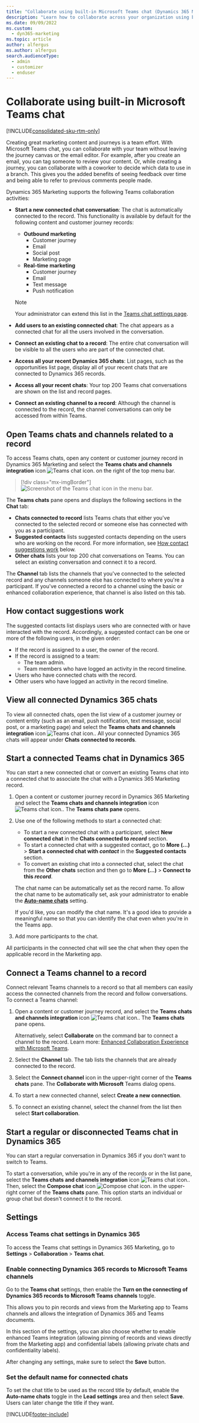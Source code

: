 ```yaml
---
title: "Collaborate using built-in Microsoft Teams chat (Dynamics 365 Marketing) | Microsoft Docs"
description: "Learn how to collaborate across your organization using built-in Microsoft Teams chat in Dynamics 365 Marketing."
ms.date: 09/09/2022
ms.custom: 
  - dyn365-marketing
ms.topic: article
author: alfergus
ms.author: alfergus
search.audienceType: 
  - admin
  - customizer
  - enduser
---
```


# Collaborate using built-in Microsoft Teams chat

[!INCLUDE[consolidated-sku-rtm-only](../includes/consolidated-sku-rtm-only.md)]

Creating great marketing content and journeys is a team effort. With Microsoft Teams chat, you can collaborate with your team without leaving the journey canvas or the email editor. For example, after you create an email, you can tag someone to review your content. Or, while creating a journey, you can collaborate with a coworker to decide which data to use in a branch. This gives you the added benefits of seeing feedback over time and being able to refer to previous comments people made.

Dynamics 365 Marketing supports the following Teams collaboration activities:

- **Start a new connected chat conversation**: The chat is automatically connected to the record. This functionality is available by default for the following content and customer journey records:

    - **Outbound marketing**
        - Customer journey
        - Email
        - Social post
        - Marketing page
    - **Real-time marketing**
        - Customer journey
        - Email
        - Text message
        - Push notification

    > [!NOTE]
    > Your administrator can extend this list in the [Teams chat settings page](teams-chat.md#settings).

-	**Add users to an existing connected chat**: The chat appears as a connected chat for all the users involved in the conversation.
-	**Connect an existing chat to a record**: The entire chat conversation will be visible to all the users who are part of the connected chat.
-	**Access all your recent Dynamics 365 chats**: List pages, such as the opportunities list page, display all of your recent chats that are connected to Dynamics 365 records.
-	**Access all your recent chats**: Your top 200 Teams chat conversations are shown on the list and record pages.
-	**Connect an existing channel to a record**: Although the channel is connected to the record, the channel conversations can only be accessed from within Teams.

## Open Teams chats and channels related to a record

To access Teams chats, open any content or customer journey record in Dynamics 365 Marketing and select the **Teams chats and channels integration** icon ![Teams chat icon.](media/teams-chat-icon.png "Teams chat icon") on the right of the top menu bar.

> [!div class="mx-imgBorder"]
> ![Screenshot of the Teams chat icon in the menu bar.](media/teams-chat-menu-bar.png "Screenshot of the Teams chat icon in the menu bar")

The **Teams chats** pane opens and displays the following sections in the **Chat** tab:

-	**Chats connected to record** lists Teams chats that either you've connected to the selected record or someone else has connected with you as a participant.
-	**Suggested contacts** lists suggested contacts depending on the users who are working on the record. For more information, see [How contact suggestions work](teams-chat.md#how-contact-suggestions-work) below.
-	**Other chats** lists your top 200 chat conversations on Teams. You can select an existing conversation and connect it to a record.

The **Channel** tab lists the channels that you've connected to the selected record and any channels someone else has connected to where you're a participant. If you've connected a record to a channel using the basic or enhanced collaboration experience, that channel is also listed on this tab.

## How contact suggestions work

The suggested contacts list displays users who are connected with or have interacted with the record. Accordingly, a suggested contact can be one or more of the following users, in the given order:

-	If the record is assigned to a user, the owner of the record.
-	If the record is assigned to a team:
    -	The team admin.
    -	Team members who have logged an activity in the record timeline.
-	Users who have connected chats with the record.
-	Other users who have logged an activity in the record timeline.

## View all connected Dynamics 365 chats

To view all connected chats, open the list view of a customer journey or content entity (such as an email, push notification, text message, social post, or a marketing page) and select the **Teams chats and channels integration** icon ![Teams chat icon.](media/teams-chat-icon.png "Teams chat icon"). All your connected Dynamics 365 chats will appear under **Chats connected to records**.

## Start a connected Teams chat in Dynamics 365

You can start a new connected chat or convert an existing Teams chat into a connected chat to associate the chat with a Dynamics 365 Marketing record.

1. Open a content or customer journey record in Dynamics 365 Marketing and select the **Teams chats and channels integration** icon ![Teams chat icon.](media/teams-chat-icon.png "Teams chat icon"). The **Teams chats pane** opens.
1. Use one of the following methods to start a connected chat:
    -	To start a new connected chat with a participant, select **New connected chat** in the **Chats connected to *record*** section.
    -	To start a connected chat with a suggested contact, go to **More (…)** > **Start a connected chat with *contact*** in the **Suggested contacts** section.
    -	To convert an existing chat into a connected chat, select the chat from the **Other chats** section and then go to **More (…)** > **Connect to this *record***.

    The chat name can be automatically set as the record name. To allow the chat name to be automatically set, ask your administrator to enable the [**Auto-name chats**](teams-chat.md#set-the-default-name-for-connected-chats) setting.

    If you'd like, you can modify the chat name. It's a good idea to provide a meaningful name so that you can identify the chat even when you're in the Teams app.
1. Add more participants to the chat.

All participants in the connected chat will see the chat when they open the applicable record in the Marketing app.

## Connect a Teams channel to a record

Connect relevant Teams channels to a record so that all members can easily access the connected channels from the record and follow conversations. To connect a Teams channel:

1. Open a content or customer journey record, and select the **Teams chats and channels integration** icon ![Teams chat icon.](media/teams-chat-icon.png "Teams chat icon"). The **Teams chats** pane opens.

    Alternatively, select **Collaborate** on the command bar to connect a channel to the record. Learn more: [Enhanced Collaboration Experience with Microsoft Teams](/dynamics365/teams-integration/teams-collaboration-enhanced-experience).
1. Select the **Channel** tab. The tab lists the channels that are already connected to the record.
1. Select the **Connect channel** icon in the upper-right corner of the **Teams chats** pane. The **Collaborate with Microsoft** Teams dialog opens.
1. To start a new connected channel, select **Create a new connection**.
1. To connect an existing channel, select the channel from the list then select **Start collaboration**.

## Start a regular or disconnected Teams chat in Dynamics 365

You can start a regular conversation in Dynamics 365 if you don't want to switch to Teams.

To start a conversation, while you're in any of the records or in the list pane, select the **Teams chats and channels integration** icon ![Teams chat icon.](media/teams-chat-icon.png "Teams chat icon"). Then, select the **Compose chat** icon ![Compose chat icon.](media/teams-chat-compose-chat.png "Compose chat icon") in the upper-right corner of the **Teams chats** pane. This option starts an individual or group chat but doesn't connect it to the record.

## Settings

### Access Teams chat settings in Dynamics 365

To access the Teams chat settings in Dynamics 365 Marketing, go to **Settings** > **Collaboration** > **Teams chat**.

### Enable connecting Dynamics 365 records to Microsoft Teams channels

Go to the **Teams chat** settings, then enable the **Turn on the connecting of Dynamics 365 records to Microsoft Teams channels** toggle.

This allows you to pin records and views from the Marketing app to Teams channels and allows the integration of Dynamics 365 and Teams documents.

In this section of the settings, you can also choose whether to enable enhanced Teams integration (allowing pinning of records and views directly from the Marketing app) and confidential labels (allowing private chats and confidentiality labels).

After changing any settings, make sure to select the **Save** button.

<!---### Select areas where you’d like to enable connected chats

By default, you can create Teams chats connected to the following content and customer journey records:

**Outbound marketing**:
-	Customer journey
-	Email
- Social post
-	Marketing page
**Real-time marketing**:
- Customer journey
-	Email
-	Text message
-	Push notification

Your administrator can extend the list of supported record types if needed. To extend the list:

1. Go to **Settings** > **Collaboration** > **Teams chat**.
1. Scroll down to the **Connect chats to Dynamics 365 records** section.
1. Select **+Add Record Types”**.
1. Choose a record type.
1. Select **Save**.
-->
### Set the default name for connected chats

To set the chat title to be used as the record title by default, enable the **Auto-name chats** toggle in the **Lead settings** area and then select **Save**. Users can later change the title if they want.

[!INCLUDE[footer-include](../includes/footer-banner.md)]
